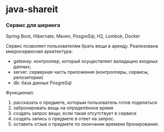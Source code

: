 # java-shareit

### Сервис для шеринга

Spring Boot, Hibernate, Maven, PosgreSql, H2, Lombok, Docker

Сервис позволяет пользователям брать вещи в аренду. Реализована микросервисная архитектура:
* gateway: контроллер, который осуществляет валидацию входных данных;
* server: серверная часть приложения (контроллеры, сервисы, репозитории)
* db: база данных PosgreSql

Функционал:
1) рассказать о предмете, которым пользователь готов поделиться
2) забронировать вещь на определённое время
3) создать запрос вещи, если такая отсутствует в сервисе
4) создать запись о предмете в ответ на запрос.
5) оставить отзыв о предмете по окончании времени бронирования.